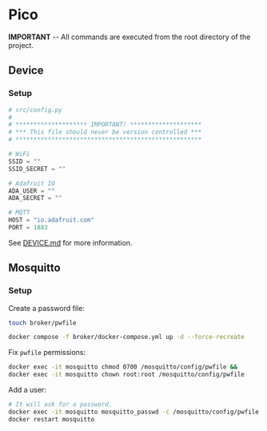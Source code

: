# Pico

**IMPORTANT** -- All commands are executed from the root directory of the project.

## Device

### Setup

```py
# src/config.py
#
# ******************** IMPORTANT! ********************
# *** This file should never be version controlled ***
# ****************************************************

# WiFi
SSID = ""
SSID_SECRET = ""

# Adafruit IO
ADA_USER = ""
ADA_SECRET = ""

# MQTT
HOST = "io.adafruit.com"
PORT = 1883
```

See [DEVICE.md](DEVICE.md) for more information.

## Mosquitto

### Setup

Create a password file:

```bash
touch broker/pwfile
```

```bash
docker compose -f broker/docker-compose.yml up -d --force-recreate
```

Fix `pwfile` permissions:

```bash
docker exec -it mosquitto chmod 0700 /mosquitto/config/pwfile &&
docker exec -it mosquitto chown root:root /mosquitto/config/pwfile
```

Add a user:

```bash
# It will ask for a password.
docker exec -it mosquitto mosquitto_passwd -c /mosquitto/config/pwfile {user} &&
docker restart mosquitto
```
